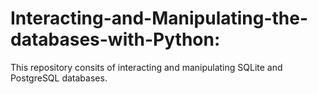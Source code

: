 # Interacting-and-Manipulating-the-databases-with-Python:
This repository consits of interacting and manipulating SQLite and PostgreSQL databases.
